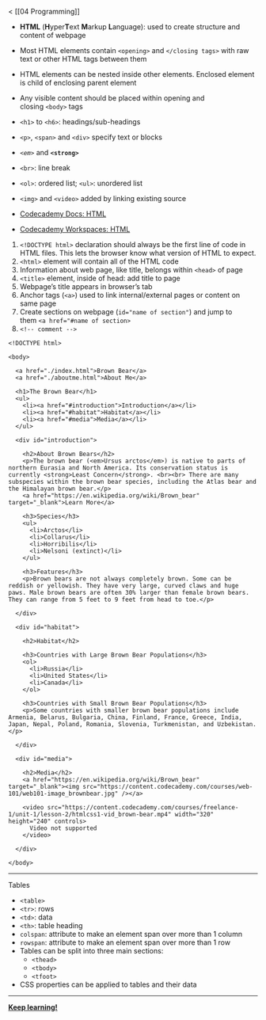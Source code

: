 < [[04 Programming]]

- **HTML** (**H**yper**T**ext **M**arkup **L**anguage): used to create structure and content of webpage
- Most HTML elements contain `<opening>` and `</closing tags>` with raw text or other HTML tags between them
- HTML elements can be nested inside other elements. Enclosed element is child of enclosing parent element
- Any visible content should be placed within opening and closing `<body>` tags
- `<h1>` to `<h6>`: headings/sub-headings
- `<p>`, `<span>` and `<div>` specify text or blocks
- *`<em>`* and **`<strong>`**
- `<br>`: line break
- `<ol>`: ordered list; `<ul>`: unordered list
- `<img>` and `<video>` added by linking existing source

- [Codecademy Docs: HTML](https://www.codecademy.com/resources/docs/html)
- [Codecademy Workspaces: HTML](https://www.codecademy.com/workspaces/new)

1. `<!DOCTYPE html>` declaration should always be the first line of code in HTML files. This lets the browser know what version of HTML to expect.
2. `<html>` element will contain all of the HTML code
3. Information about web page, like title, belongs within `<head>` of page
4. `<title>` element, inside of head: add title to page
5. Webpage’s title appears in browser’s tab
6. Anchor tags (`<a>`) used to link internal/external pages or content on same page
7. Create sections on webpage (`id="name of section"`) and jump to them `<a href="#name of section>`
10. `<!-- comment -->`

```
<!DOCTYPE html>

<body>

  <a href="./index.html">Brown Bear</a>
  <a href="./aboutme.html">About Me</a>

  <h1>The Brown Bear</h1>
  <ul>
    <li><a href="#introduction">Introduction</a></li>
    <li><a href="#habitat">Habitat</a></li>
    <li><a href="#media">Media</a></li>
  </ul>
  
  <div id="introduction">

    <h2>About Brown Bears</h2>
    <p>The brown bear (<em>Ursus arctos</em>) is native to parts of northern Eurasia and North America. Its conservation status is currently <strong>Least Concern</strong>. <br><br> There are many subspecies within the brown bear species, including the Atlas bear and the Himalayan brown bear.</p>
    <a href="https://en.wikipedia.org/wiki/Brown_bear" target="_blank">Learn More</a>

    <h3>Species</h3>
    <ul>
      <li>Arctos</li>
      <li>Collarus</li>
      <li>Horribilis</li>
      <li>Nelsoni (extinct)</li>
    </ul>

    <h3>Features</h3>
    <p>Brown bears are not always completely brown. Some can be reddish or yellowish. They have very large, curved claws and huge paws. Male brown bears are often 30% larger than female brown bears. They can range from 5 feet to 9 feet from head to toe.</p>

  </div>

  <div id="habitat">

    <h2>Habitat</h2>

    <h3>Countries with Large Brown Bear Populations</h3>
    <ol>
      <li>Russia</li>
      <li>United States</li>
      <li>Canada</li>
    </ol>
    
    <h3>Countries with Small Brown Bear Populations</h3>
    <p>Some countries with smaller brown bear populations include Armenia, Belarus, Bulgaria, China, Finland, France, Greece, India, Japan, Nepal, Poland, Romania, Slovenia, Turkmenistan, and Uzbekistan.</p>

  </div>

  <div id="media">

    <h2>Media</h2>
    <a href="https://en.wikipedia.org/wiki/Brown_bear" target="_blank"><img src="https://content.codecademy.com/courses/web-101/web101-image_brownbear.jpg" /></a>
    
    <video src="https://content.codecademy.com/courses/freelance-1/unit-1/lesson-2/htmlcss1-vid_brown-bear.mp4" width="320" height="240" controls>
      Video not supported
    </video>

  </div>

</body>
```

___
Tables

- `<table>`
- `<tr>`: rows
- `<td>`: data
- `<th>`: table heading
- `colspan`: attribute to make an element span over more than  1 column
- `rowspan`: attribute to make an element span over more than  1 row
- Tables can be split into three main sections:
	- `<thead>`
	- `<tbody>`
	- `<tfoot>`
- CSS properties can be applied to tables and their data
___

**[Keep learning!](https://www.codecademy.com/enrolled/courses/learn-html)**
